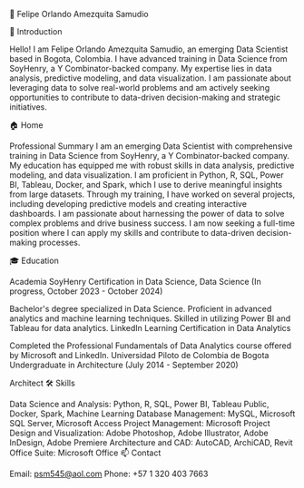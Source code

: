 🌟 Felipe Orlando Amezquita Samudio

 
 

👋 Introduction

Hello! I am Felipe Orlando Amezquita Samudio, an emerging Data Scientist based in Bogota, Colombia. I have advanced training in Data Science from SoyHenry, a Y Combinator-backed company. My expertise lies in data analysis, predictive modeling, and data visualization. I am passionate about leveraging data to solve real-world problems and am actively seeking opportunities to contribute to data-driven decision-making and strategic initiatives.

🏠 Home

Professional Summary
I am an emerging Data Scientist with comprehensive training in Data Science from SoyHenry, a Y Combinator-backed company. My education has equipped me with robust skills in data analysis, predictive modeling, and data visualization. I am proficient in Python, R, SQL, Power BI, Tableau, Docker, and Spark, which I use to derive meaningful insights from large datasets. Through my training, I have worked on several projects, including developing predictive models and creating interactive dashboards. I am passionate about harnessing the power of data to solve complex problems and drive business success. I am now seeking a full-time position where I can apply my skills and contribute to data-driven decision-making processes.

🎓 Education

Academia SoyHenry
Certification in Data Science, Data Science (In progress, October 2023 - October 2024)

Bachelor's degree specialized in Data Science.
Proficient in advanced analytics and machine learning techniques.
Skilled in utilizing Power BI and Tableau for data analytics.
LinkedIn Learning
Certification in Data Analytics

Completed the Professional Fundamentals of Data Analytics course offered by Microsoft and LinkedIn.
Universidad Piloto de Colombia de Bogota
Undergraduate in Architecture (July 2014 - September 2020)

Architect
🛠️ Skills

Data Science and Analysis: Python, R, SQL, Power BI, Tableau Public, Docker, Spark, Machine Learning
Database Management: MySQL, Microsoft SQL Server, Microsoft Access
Project Management: Microsoft Project
Design and Visualization: Adobe Photoshop, Adobe Illustrator, Adobe InDesign, Adobe Premiere
Architecture and CAD: AutoCAD, ArchiCAD, Revit
Office Suite: Microsoft Office
📫 Contact

Email: psm545@aol.com
Phone: +57 1 320 403 7663
